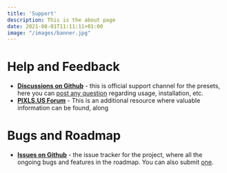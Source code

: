 ```yaml
---
title: 'Support'
description: This is the about page
date: 2021-08-01T11:11:11+01:00
image: "/images/banner.jpg"
---
```


# Help and Feedback
- **[Discussions on Github]()** - this is official support channel for the presets, here you can [post any question](https://github.com/t3mujin/t3mujinpack/discussions/new/choose) regarding usage, installation, etc.
- **[PIXLS.US Forum](https://discuss.pixls.us/tag/t3mujinpack)** - This is an additional resource where valuable information can be found, along 
# Bugs and Roadmap
- **[Issues on Github](https://github.com/t3mujin/t3mujinpack/issues)** - the issue tracker for the project, where all the ongoing bugs and features in the roadmap. You can also submit [one](https://github.com/t3mujin/t3mujinpack/issues/new). 

